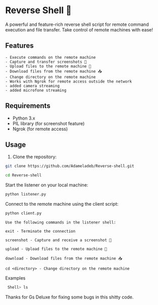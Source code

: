 # Reverse Shell 🐚

A powerful and feature-rich reverse shell script for remote command execution and file transfer. Take control of remote machines with ease!

## Features
```
- Execute commands on the remote machine
- Capture and transfer screenshots 📸
- Upload files to the remote machine 💾
- Download files from the remote machine 📥
- Change directory on the remote machine
- Works with Ngrok for remote access outside the network
- added camera streaming
- added microfone streaming
```
## Requirements

- Python 3.x
- PIL library (for screenshot feature)
- Ngrok (for remote access)

## Usage

1. Clone the repository:

```bash
git clone https://github.com/Adameladeb/Reverse-shell.git
```
```bash
cd Reverse-shell
```
Start the listener on your local machine:

```bash
python listener.py
```
Connect to the remote machine using the client script:

```bash
python client.py
```
```
Use the following commands in the listener shell:

exit - Terminate the connection

screenshot - Capture and receive a screenshot 📸

upload - Upload files to the remote machine 💾

download - Download files from the remote machine 📥

cd <directory> - Change directory on the remote machine
```

Examples
 
  
 ```bash
  Shell> ls
```
Thanks for Gs Deluxe for fixing some bugs in this  shitty code.
